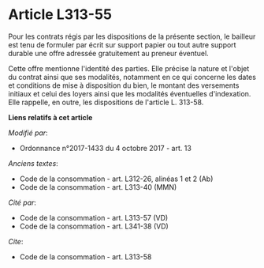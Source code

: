# Article L313-55

Pour les contrats régis par les dispositions de la présente section, le bailleur est tenu de formuler par écrit sur support
papier ou tout autre support durable une offre adressée gratuitement au preneur éventuel.

Cette offre mentionne l'identité des parties. Elle précise la nature et l'objet du contrat ainsi que ses modalités, notamment
en ce qui concerne les dates et conditions de mise à disposition du bien, le montant des versements initiaux et celui des
loyers ainsi que les modalités éventuelles d'indexation. Elle rappelle, en outre, les dispositions de l'article L. 313-58.

**Liens relatifs à cet article**

_Modifié par_:

  - Ordonnance n°2017-1433 du 4 octobre 2017 - art. 13

_Anciens textes_:

  - Code de la consommation - art. L312-26, alinéas 1 et 2 (Ab)
  - Code de la consommation - art. L313-40 (MMN)

_Cité par_:

  - Code de la consommation - art. L313-57 (VD)
  - Code de la consommation - art. L341-38 (VD)

_Cite_:

  - Code de la consommation - art. L313-58
